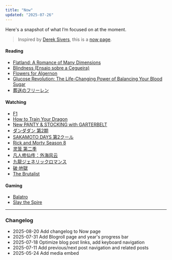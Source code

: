 ```yaml
---
title: "Now"
updated: "2025-07-26"
---
```


Here's a snapshot of what I’m focused on at the moment.

> Inspired by [Derek Sivers](https://sive.rs/), this is a [now page](https://nownownow.com/about).

#### Reading

- [Flatland: A Romance of Many Dimensions](https://www.goodreads.com/book/show/50716616-flatland)
- [Blindness (Ensaio sobre a Cegueira)](https://www.goodreads.com/book/show/43788350-blindness)
- [Flowers for Algernon](https://www.goodreads.com/book/show/18373.Flowers_for_Algernon)
- [Glucose Revolution: The Life-Changing Power of Balancing Your Blood Sugar](https://www.goodreads.com/book/show/58438618-glucose-revolution)
- [葬送のフリーレン](https://bgm.tv/subject/305429)

#### Watching

- [F1](https://letterboxd.com/film/f1/)
- [How to Train Your Dragon](https://letterboxd.com/film/how-to-train-your-dragon-2025/)
- [New PANTY & STOCKING with GARTERBELT](https://bgm.tv/subject/390555)
- [ダンダダン 第2期](https://bgm.tv/subject/529431)
- [SAKAMOTO DAYS 第2クール](https://bgm.tv/subject/524005)
- [Rick and Morty Season 8](https://bgm.tv/subject/451756)
- [灵笼 第二季](https://bgm.tv/subject/336268)
- [凡人修仙传：外海风云](https://bangumi.tv/subject/518425)
- [九龍ジェネリックロマンス](https://bgm.tv/subject/518090)
- [破·地獄](https://letterboxd.com/film/the-last-dance-2024-1/)
- [The Brutalist](https://letterboxd.com/film/the-brutalist/)

#### Gaming

- [Balatro](https://store.steampowered.com/app/2379780/Balatro/)
- [Slay the Spire](https://store.steampowered.com/app/646570/Slay_the_Spire/)

---

### Changelog

- 2025-08-20 Add changelog to Now page
- 2025-07-31 Add Blogroll page and year's progress bar
- 2025-07-18 Optimize blog post links, add keyboard navigation
- 2025-07-11 Add previous/next post navigation and related posts
- 2025-05-24 Add media embed
